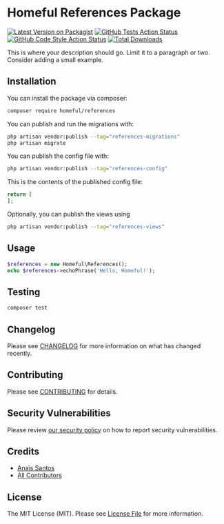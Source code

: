# Homeful References Package

[![Latest Version on Packagist](https://img.shields.io/packagist/v/homeful/references.svg?style=flat-square)](https://packagist.org/packages/homeful/references)
[![GitHub Tests Action Status](https://img.shields.io/github/actions/workflow/status/homeful/references/run-tests.yml?branch=main&label=tests&style=flat-square)](https://github.com/homeful/references/actions?query=workflow%3Arun-tests+branch%3Amain)
[![GitHub Code Style Action Status](https://img.shields.io/github/actions/workflow/status/homeful/references/fix-php-code-style-issues.yml?branch=main&label=code%20style&style=flat-square)](https://github.com/homeful/references/actions?query=workflow%3A"Fix+PHP+code+style+issues"+branch%3Amain)
[![Total Downloads](https://img.shields.io/packagist/dt/homeful/references.svg?style=flat-square)](https://packagist.org/packages/homeful/references)

This is where your description should go. Limit it to a paragraph or two. Consider adding a small example.

## Installation

You can install the package via composer:

```bash
composer require homeful/references
```

You can publish and run the migrations with:

```bash
php artisan vendor:publish --tag="references-migrations"
php artisan migrate
```

You can publish the config file with:

```bash
php artisan vendor:publish --tag="references-config"
```

This is the contents of the published config file:

```php
return [
];
```

Optionally, you can publish the views using

```bash
php artisan vendor:publish --tag="references-views"
```

## Usage

```php
$references = new Homeful\References();
echo $references->echoPhrase('Hello, Homeful!');
```

## Testing

```bash
composer test
```

## Changelog

Please see [CHANGELOG](CHANGELOG.md) for more information on what has changed recently.

## Contributing

Please see [CONTRIBUTING](CONTRIBUTING.md) for details.

## Security Vulnerabilities

Please review [our security policy](../../security/policy) on how to report security vulnerabilities.

## Credits

- [Anaïs Santos](https://github.com/anais-enclavewrx)
- [All Contributors](../../contributors)

## License

The MIT License (MIT). Please see [License File](LICENSE.md) for more information.
